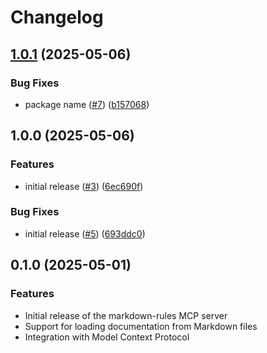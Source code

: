 # Changelog

## [1.0.1](https://github.com/valstro/markdown-rules-mcp/compare/markdown-rules-mcp-v1.0.0...markdown-rules-mcp-v1.0.1) (2025-05-06)


### Bug Fixes

* package name ([#7](https://github.com/valstro/markdown-rules-mcp/issues/7)) ([b157068](https://github.com/valstro/markdown-rules-mcp/commit/b157068619e2280ce0790886afdd9a6731cd6c9b))

## 1.0.0 (2025-05-06)


### Features

* initial release ([#3](https://github.com/valstro/markdown-rules-mcp/issues/3)) ([6ec690f](https://github.com/valstro/markdown-rules-mcp/commit/6ec690f6af56d18f0e4920779927d1a2fa343858))


### Bug Fixes

* initial release ([#5](https://github.com/valstro/markdown-rules-mcp/issues/5)) ([693ddc0](https://github.com/valstro/markdown-rules-mcp/commit/693ddc0e609c3681e1ebeceb8df6d24babcaa35e))

## 0.1.0 (2025-05-01)

### Features

* Initial release of the markdown-rules MCP server
* Support for loading documentation from Markdown files
* Integration with Model Context Protocol
